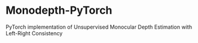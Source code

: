 # Monodepth-PyTorch
PyTorch implementation of Unsupervised Monocular Depth Estimation with Left-Right Consistency


